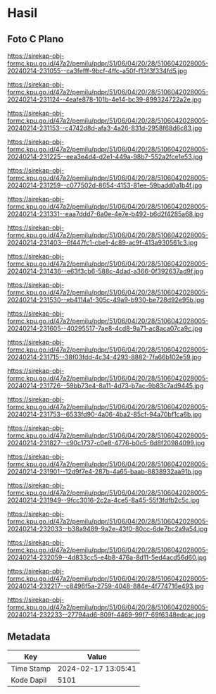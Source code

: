 # Hasil

## Foto C Plano

https://sirekap-obj-formc.kpu.go.id/47a2/pemilu/pdpr/51/06/04/20/28/5106042028005-20240214-231055--ca3fefff-9bcf-4ffc-a50f-f13f3f334fd5.jpg

https://sirekap-obj-formc.kpu.go.id/47a2/pemilu/pdpr/51/06/04/20/28/5106042028005-20240214-231124--4eafe878-101b-4e14-bc39-899324722a2e.jpg

https://sirekap-obj-formc.kpu.go.id/47a2/pemilu/pdpr/51/06/04/20/28/5106042028005-20240214-231153--c4742d8d-afa3-4a26-831d-2958f68d6c83.jpg

https://sirekap-obj-formc.kpu.go.id/47a2/pemilu/pdpr/51/06/04/20/28/5106042028005-20240214-231225--eea3e4d4-d2e1-449a-98b7-552a2fce1e53.jpg

https://sirekap-obj-formc.kpu.go.id/47a2/pemilu/pdpr/51/06/04/20/28/5106042028005-20240214-231259--c077502d-8654-4153-81ee-59badd0a1b4f.jpg

https://sirekap-obj-formc.kpu.go.id/47a2/pemilu/pdpr/51/06/04/20/28/5106042028005-20240214-231331--eaa7ddd7-6a0e-4e7e-b492-b6d2f4285a68.jpg

https://sirekap-obj-formc.kpu.go.id/47a2/pemilu/pdpr/51/06/04/20/28/5106042028005-20240214-231403--6f447fc1-cbe1-4c89-ac9f-413a930561c3.jpg

https://sirekap-obj-formc.kpu.go.id/47a2/pemilu/pdpr/51/06/04/20/28/5106042028005-20240214-231436--e63f3cb6-588c-4dad-a366-0f392637ad9f.jpg

https://sirekap-obj-formc.kpu.go.id/47a2/pemilu/pdpr/51/06/04/20/28/5106042028005-20240214-231530--eb4114a1-305c-49a9-b930-be728d92e95b.jpg

https://sirekap-obj-formc.kpu.go.id/47a2/pemilu/pdpr/51/06/04/20/28/5106042028005-20240214-231605--40295517-7ae8-4cd8-9a71-ac8aca07ca9c.jpg

https://sirekap-obj-formc.kpu.go.id/47a2/pemilu/pdpr/51/06/04/20/28/5106042028005-20240214-231715--38f03fdd-4c34-4293-8882-7fa66b102e59.jpg

https://sirekap-obj-formc.kpu.go.id/47a2/pemilu/pdpr/51/06/04/20/28/5106042028005-20240214-231726--59bb73e4-8a11-4d73-b7ac-9b83c7ad9445.jpg

https://sirekap-obj-formc.kpu.go.id/47a2/pemilu/pdpr/51/06/04/20/28/5106042028005-20240214-231753--6533fd90-4a06-4ba2-85cf-94a70bf1ca6b.jpg

https://sirekap-obj-formc.kpu.go.id/47a2/pemilu/pdpr/51/06/04/20/28/5106042028005-20240214-231827--c90c1737-c0e8-4776-b0c5-6d8f20984099.jpg

https://sirekap-obj-formc.kpu.go.id/47a2/pemilu/pdpr/51/06/04/20/28/5106042028005-20240214-231901--12d9f7e4-287b-4a65-baab-8838932aa91b.jpg

https://sirekap-obj-formc.kpu.go.id/47a2/pemilu/pdpr/51/06/04/20/28/5106042028005-20240214-231949--9fcc3016-2c2a-4ce5-8a45-55f3fdfb2c5c.jpg

https://sirekap-obj-formc.kpu.go.id/47a2/pemilu/pdpr/51/06/04/20/28/5106042028005-20240214-232033--b38a9489-9a2e-43f0-80cc-6de7bc2a9a54.jpg

https://sirekap-obj-formc.kpu.go.id/47a2/pemilu/pdpr/51/06/04/20/28/5106042028005-20240214-232059--4d833cc5-e4b8-476a-8d11-5ed4acd56d60.jpg

https://sirekap-obj-formc.kpu.go.id/47a2/pemilu/pdpr/51/06/04/20/28/5106042028005-20240214-232217--c8496f5a-2759-4048-884e-4f774716e493.jpg

https://sirekap-obj-formc.kpu.go.id/47a2/pemilu/pdpr/51/06/04/20/28/5106042028005-20240214-232233--27794ad6-809f-4469-99f7-69f6348edcac.jpg


## Metadata

| Key        | Value               |
| ---------- | ------------------- |
| Time Stamp | 2024-02-17 13:05:41 |
| Kode Dapil | 5101                |



